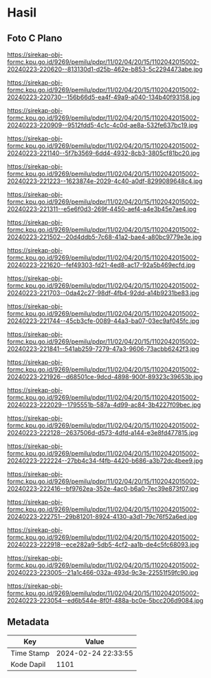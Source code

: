 # Hasil

## Foto C Plano

https://sirekap-obj-formc.kpu.go.id/9269/pemilu/pdpr/11/02/04/20/15/1102042015002-20240223-220620--813130d1-d25b-462e-b853-5c2294473abe.jpg

https://sirekap-obj-formc.kpu.go.id/9269/pemilu/pdpr/11/02/04/20/15/1102042015002-20240223-220730--156b66d5-ea4f-49a9-a040-134b40f93158.jpg

https://sirekap-obj-formc.kpu.go.id/9269/pemilu/pdpr/11/02/04/20/15/1102042015002-20240223-220909--9512fdd5-4c1c-4c0d-ae8a-532fe637bc19.jpg

https://sirekap-obj-formc.kpu.go.id/9269/pemilu/pdpr/11/02/04/20/15/1102042015002-20240223-221140--5f7b3569-6dd4-4932-8cb3-3805cf81bc20.jpg

https://sirekap-obj-formc.kpu.go.id/9269/pemilu/pdpr/11/02/04/20/15/1102042015002-20240223-221223--1623874e-2029-4c40-a0df-8299089648c4.jpg

https://sirekap-obj-formc.kpu.go.id/9269/pemilu/pdpr/11/02/04/20/15/1102042015002-20240223-221311--e5e6f0d3-269f-4450-aef4-a4e3b45e7ae4.jpg

https://sirekap-obj-formc.kpu.go.id/9269/pemilu/pdpr/11/02/04/20/15/1102042015002-20240223-221502--20d4ddb5-7c68-41a2-bae4-a80bc9779e3e.jpg

https://sirekap-obj-formc.kpu.go.id/9269/pemilu/pdpr/11/02/04/20/15/1102042015002-20240223-221620--fef49303-fd21-4ed8-ac17-92a5b469ecfd.jpg

https://sirekap-obj-formc.kpu.go.id/9269/pemilu/pdpr/11/02/04/20/15/1102042015002-20240223-221703--0da42c27-98df-4fb4-92dd-a14b9231be83.jpg

https://sirekap-obj-formc.kpu.go.id/9269/pemilu/pdpr/11/02/04/20/15/1102042015002-20240223-221744--45cb3cfe-0089-44a3-ba07-03ec9af045fc.jpg

https://sirekap-obj-formc.kpu.go.id/9269/pemilu/pdpr/11/02/04/20/15/1102042015002-20240223-221841--541ab259-7279-47a3-9606-73acbb6242f3.jpg

https://sirekap-obj-formc.kpu.go.id/9269/pemilu/pdpr/11/02/04/20/15/1102042015002-20240223-221926--d68501ce-9dcd-4898-900f-89323c39653b.jpg

https://sirekap-obj-formc.kpu.go.id/9269/pemilu/pdpr/11/02/04/20/15/1102042015002-20240223-222029--1795551b-587a-4d99-ac84-3b4227f09bec.jpg

https://sirekap-obj-formc.kpu.go.id/9269/pemilu/pdpr/11/02/04/20/15/1102042015002-20240223-222128--2637506d-d573-4dfd-a144-e3e8fd477815.jpg

https://sirekap-obj-formc.kpu.go.id/9269/pemilu/pdpr/11/02/04/20/15/1102042015002-20240223-222224--27bb4c34-f4fb-4420-b686-a3b72dc4bee9.jpg

https://sirekap-obj-formc.kpu.go.id/9269/pemilu/pdpr/11/02/04/20/15/1102042015002-20240223-222416--bf9762ea-352e-4ac0-b6a0-7ec39e873f07.jpg

https://sirekap-obj-formc.kpu.go.id/9269/pemilu/pdpr/11/02/04/20/15/1102042015002-20240223-222751--29b81201-8924-4130-a3d1-79c76f52a6ed.jpg

https://sirekap-obj-formc.kpu.go.id/9269/pemilu/pdpr/11/02/04/20/15/1102042015002-20240223-222918--ece282a9-5db5-4cf2-aa1b-de4c5fc68093.jpg

https://sirekap-obj-formc.kpu.go.id/9269/pemilu/pdpr/11/02/04/20/15/1102042015002-20240223-223005--21a1c466-032a-493d-9c3e-22551f59fc90.jpg

https://sirekap-obj-formc.kpu.go.id/9269/pemilu/pdpr/11/02/04/20/15/1102042015002-20240223-223054--ed6b544e-8f0f-488a-bc0e-5bcc206d9084.jpg


## Metadata

| Key        | Value               |
| ---------- | ------------------- |
| Time Stamp | 2024-02-24 22:33:55 |
| Kode Dapil | 1101                |



